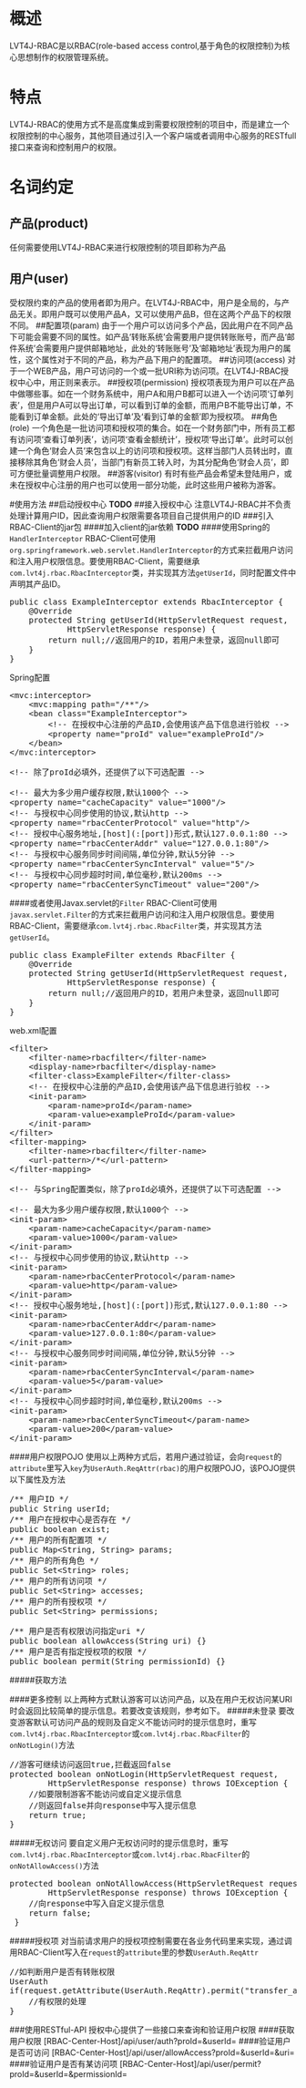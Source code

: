 # 概述
LVT4J-RBAC是以RBAC(role-based access control,基于角色的权限控制)为核心思想制作的权限管理系统。
# 特点
LVT4J-RBAC的使用方式不是高度集成到需要权限控制的项目中，而是建立一个权限控制的中心服务，其他项目通过引入一个客户端或者调用中心服务的RESTfull接口来查询和控制用户的权限。
# 名词约定
## 产品(product)
任何需要使用LVT4J-RBAC来进行权限控制的项目即称为产品
## 用户(user)
受权限约束的产品的使用者即为用户。在LVT4J-RBAC中，用户是全局的，与产品无关。即用户既可以使用产品A，又可以使用产品B，但在这两个产品下的权限不同。
##配置项(param)
由于一个用户可以访问多个产品，因此用户在不同产品下可能会需要不同的属性。如产品‘转账系统’会需要用户提供转账账号，而产品‘邮件系统’会需要用户提供邮箱地址，此处的‘转账账号’及‘邮箱地址’表现为用户的属性，这个属性对于不同的产品，称为产品下用户的配置项。
##访问项(access)
对于一个WEB产品，用户可访问的一个或一批URI称为访问项。在LVT4J-RBAC授权中心中，用正则来表示。
##授权项(permission)
授权项表现为用户可以在产品中做哪些事。如在一个财务系统中，用户A和用户B都可以进入一个访问项‘订单列表’，但是用户A可以导出订单，可以看到订单的金额，而用户B不能导出订单，不能看到订单金额。此处的‘导出订单’及‘看到订单的金额’即为授权项。
##角色(role)
一个角色是一批访问项和授权项的集合。如在一个财务部门中，所有员工都有访问项‘查看订单列表’，访问项‘查看金额统计’，授权项‘导出订单’。此时可以创建一个角色‘财会人员’来包含以上的访问项和授权项。这样当部门人员转出时，直接移除其角色‘财会人员’，当部门有新员工转入时，为其分配角色‘财会人员’，即可方便批量调整用户权限。
##游客(visitor)
有时有些产品会希望未登陆用户，或未在授权中心注册的用户也可以使用一部分功能，此时这些用户被称为游客。

#使用方法
##启动授权中心
**TODO**
##接入授权中心
注意LVT4J-RBAC并不负责处理计算用户ID，因此查询用户权限需要各项目自己提供用户的ID
###引入RBAC-Client的jar包
####加入client的jar依赖
**TODO**
####使用Spring的`HandlerInterceptor`
RBAC-Client可使用`org.springframework.web.servlet.HandlerInterceptor`的方式来拦截用户访问和注入用户权限信息。要使用RBAC-Client，需要继承`com.lvt4j.rbac.RbacInterceptor`类，并实现其方法`getUserId`，同时配置文件中声明其产品ID。
<pre>
public class ExampleInterceptor extends RbacInterceptor {
    @Override
    protected String getUserId(HttpServletRequest request,
            HttpServletResponse response) {
        return null;//返回用户的ID，若用户未登录，返回null即可
    }
}
</pre>
Spring配置
<pre>
&lt;mvc:interceptor&gt;
    &lt;mvc:mapping path="/**"/&gt;
    &lt;bean class="ExampleInterceptor"&gt;
        &lt;!-- 在授权中心注册的产品ID,会使用该产品下信息进行验权 --&gt;
        &lt;property name="proId" value="exampleProId"/&gt;
    &lt;/bean&gt;
&lt;/mvc:interceptor&gt;

&lt;!-- 除了proId必填外，还提供了以下可选配置 --&gt;

&lt;!-- 最大为多少用户缓存权限,默认1000个 --&gt;
&lt;property name="cacheCapacity" value="1000"/&gt;
&lt;!-- 与授权中心同步使用的协议,默认http --&gt;
&lt;property name="rbacCenterProtocol" value="http"/&gt;
&lt;!-- 授权中心服务地址,[host](:[port])形式,默认127.0.0.1:80 --&gt;
&lt;property name="rbacCenterAddr" value="127.0.0.1:80"/&gt;
&lt;!-- 与授权中心服务同步时间间隔,单位分钟,默认5分钟 --&gt;
&lt;property name="rbacCenterSyncInterval" value="5"/&gt;
&lt;!-- 与授权中心同步超时时间,单位毫秒,默认200ms --&gt;
&lt;property name="rbacCenterSyncTimeout" value="200"/&gt;
</pre>



####或者使用Javax.servlet的`Filter`
RBAC-Client可使用`javax.servlet.Filter`的方式来拦截用户访问和注入用户权限信息。要使用RBAC-Client，需要继承`com.lvt4j.rbac.RbacFilter`类，并实现其方法`getUserId`。
<pre>
public class ExampleFilter extends RbacFilter {
    @Override
    protected String getUserId(HttpServletRequest request,
            HttpServletResponse response) {
        return null;//返回用户的ID，若用户未登录，返回null即可
    }
}
</pre>
web.xml配置
<pre>
&lt;filter&gt;
    &lt;filter-name&gt;rbacfilter&lt;/filter-name&gt;
    &lt;display-name&gt;rbacfilter&lt;/display-name&gt;
    &lt;filter-class&gt;ExampleFilter&lt;/filter-class&gt;
    &lt;!-- 在授权中心注册的产品ID,会使用该产品下信息进行验权 --&gt;
    &lt;init-param&gt;
        &lt;param-name&gt;proId&lt;/param-name&gt;
        &lt;param-value&gt;exampleProId&lt;/param-value&gt;
    &lt;/init-param&gt;
&lt;/filter&gt;
&lt;filter-mapping&gt;
    &lt;filter-name&gt;rbacfilter&lt;/filter-name&gt;
    &lt;url-pattern&gt;/*&lt;/url-pattern&gt;
&lt;/filter-mapping&gt;

&lt;!-- 与Spring配置类似，除了proId必填外，还提供了以下可选配置 --&gt;

&lt;!-- 最大为多少用户缓存权限,默认1000个 --&gt;
&lt;init-param&gt;
    &lt;param-name&gt;cacheCapacity&lt;/param-name&gt;
    &lt;param-value&gt;1000&lt;/param-value&gt;
&lt;/init-param&gt;
&lt;!-- 与授权中心同步使用的协议,默认http --&gt;
&lt;init-param&gt;
    &lt;param-name&gt;rbacCenterProtocol&lt;/param-name&gt;
    &lt;param-value&gt;http&lt;/param-value&gt;
&lt;/init-param&gt;
&lt;!-- 授权中心服务地址,[host](:[port])形式,默认127.0.0.1:80 --&gt;
&lt;init-param&gt;
    &lt;param-name&gt;rbacCenterAddr&lt;/param-name&gt;
    &lt;param-value&gt;127.0.0.1:80&lt;/param-value&gt;
&lt;/init-param&gt;
&lt;!-- 与授权中心服务同步时间间隔,单位分钟,默认5分钟 --&gt;
&lt;init-param&gt;
    &lt;param-name&gt;rbacCenterSyncInterval&lt;/param-name&gt;
    &lt;param-value&gt;5&lt;/param-value&gt;
&lt;/init-param&gt;
&lt;!-- 与授权中心同步超时时间,单位毫秒,默认200ms --&gt;
&lt;init-param&gt;
    &lt;param-name&gt;rbacCenterSyncTimeout&lt;/param-name&gt;
    &lt;param-value&gt;200&lt;/param-value&gt;
&lt;/init-param&gt;
</pre>
####用户权限POJO
使用以上两种方式后，若用户通过验证，会向`request`的`attribute`里写入`key`为`UserAuth.ReqAttr(rbac)`的用户权限POJO，该POJO提供以下属性及方法
<pre>
/** 用户ID */
public String userId;
/** 用户在授权中心是否存在 */
public boolean exist;
/** 用户的所有配置项 */
public Map&lt;String, String&gt; params;
/** 用户的所有角色 */
public Set&lt;String&gt; roles;
/** 用户的所有访问项 */
public Set&lt;String&gt; accesses;
/** 用户的所有授权项 */
public Set&lt;String&gt; permissions;

/** 用户是否有权限访问指定uri */
public boolean allowAccess(String uri) {}
/** 用户是否有指定授权项的权限 */
public boolean permit(String permissionId) {}
</pre>
#####获取方法

####更多控制
以上两种方式默认游客可以访问产品，以及在用户无权访问某URI时会返回比较简单的提示信息。若要改变该规则，参考如下。
#####未登录
要改变游客默认可访问产品的规则及自定义不能访问时的提示信息时，重写`com.lvt4j.rbac.RbacInterceptor`或`com.lvt4j.rbac.RbacFilter`的`onNotLogin()`方法
<pre>
//游客可继续访问返回true,拦截返回false
protected boolean onNotLogin(HttpServletRequest request,
        HttpServletResponse response) throws IOException {
    //如要限制游客不能访问或自定义提示信息
    //则返回false并向response中写入提示信息
    return true;
}
</pre>
#####无权访问
要自定义用户无权访问时的提示信息时，重写`com.lvt4j.rbac.RbacInterceptor`或`com.lvt4j.rbac.RbacFilter`的`onNotAllowAccess()`方法
<pre>
protected boolean onNotAllowAccess(HttpServletRequest request,
        HttpServletResponse response) throws IOException {
    //向response中写入自定义提示信息
    return false;
 }
</pre>
#####授权项
对当前请求用户的授权项控制需要在各业务代码里来实现，通过调用RBAC-Client写入在`request`的`attribute`里的参数`UserAuth.ReqAttr`
<pre>
//如判断用户是否有转账权限
UserAuth
if(request.getAttribute(UserAuth.ReqAttr).permit("transfer_accounts")){
	//有权限的处理
}
</pre>
###使用RESTful-API
授权中心提供了一些接口来查询和验证用户权限
####获取用户权限
[RBAC-Center-Host]/api/user/auth?proId=&userId=
####验证用户是否可访问
[RBAC-Center-Host]/api/user/allowAccess?proId=&userId=&uri=
####验证用户是否有某访问项
[RBAC-Center-Host]/api/user/permit?proId=&userId=&permissionId=
